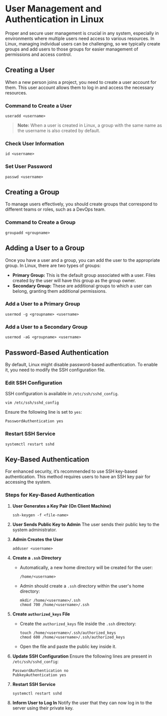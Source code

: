 
# **User Management and Authentication in Linux**

Proper and secure user management is crucial in any system, especially in environments where multiple users need access to various resources. In Linux, managing individual users can be challenging, so we typically create groups and add users to those groups for easier management of permissions and access control.

## **Creating a User**
When a new person joins a project, you need to create a user account for them. This user account allows them to log in and access the necessary resources.

### **Command to Create a User**
```
useradd <username>
```
> **Note:** When a user is created in Linux, a group with the same name as the username is also created by default.

### **Check User Information**
```
id <username>
```

### **Set User Password**
```
passwd <username>
```

## **Creating a Group**
To manage users effectively, you should create groups that correspond to different teams or roles, such as a DevOps team.

### **Command to Create a Group**
```
groupadd <groupname>
```

## **Adding a User to a Group**
Once you have a user and a group, you can add the user to the appropriate group. In Linux, there are two types of groups:

- **Primary Group:** This is the default group associated with a user. Files created by the user will have this group as the group owner.
- **Secondary Group:** These are additional groups to which a user can belong, granting them additional permissions.

### **Add a User to a Primary Group**
```
usermod -g <groupname> <username>
```

### **Add a User to a Secondary Group**
```
usermod -aG <groupname> <username>
```

## **Password-Based Authentication**

By default, Linux might disable password-based authentication. To enable it, you need to modify the SSH configuration file.

### **Edit SSH Configuration**
SSH configuration is available in `/etc/ssh/sshd_config`.

```
vim /etc/ssh/sshd_config
```

Ensure the following line is set to `yes`:
```plaintext
PasswordAuthentication yes
```

### **Restart SSH Service**
```
systemctl restart sshd
```

## **Key-Based Authentication**
For enhanced security, it’s recommended to use SSH key-based authentication. This method requires users to have an SSH key pair for accessing the system.

### **Steps for Key-Based Authentication**

1. **User Generates a Key Pair (On Client Machine)**
   ```
   ssh-keygen -f <file-name>
   ```

2. **User Sends Public Key to Admin**
   The user sends their public key to the system administrator.

3. **Admin Creates the User**
   ```
   adduser <username>
   ```

4. **Create a `.ssh` Directory**
   - Automatically, a new home directory will be created for the user:
     ```
     /home/<username>
     ```
   - Admin should create a `.ssh` directory within the user's home directory:
     ```
     mkdir /home/<username>/.ssh
     chmod 700 /home/<username>/.ssh
     ```

5. **Create `authorized_keys` File**
   - Create the `authorized_keys` file inside the `.ssh` directory:
     ```
     touch /home/<username>/.ssh/authorized_keys
     chmod 600 /home/<username>/.ssh/authorized_keys
     ```
   - Open the file and paste the public key inside it.

6. **Update SSH Configuration**
   Ensure the following lines are present in `/etc/ssh/sshd_config`:
   ```plaintext
   PasswordAuthentication no
   PubkeyAuthentication yes
   ```

7. **Restart SSH Service**
   ```
   systemctl restart sshd
   ```

8. **Inform User to Log In**
   Notify the user that they can now log in to the server using their private key.
